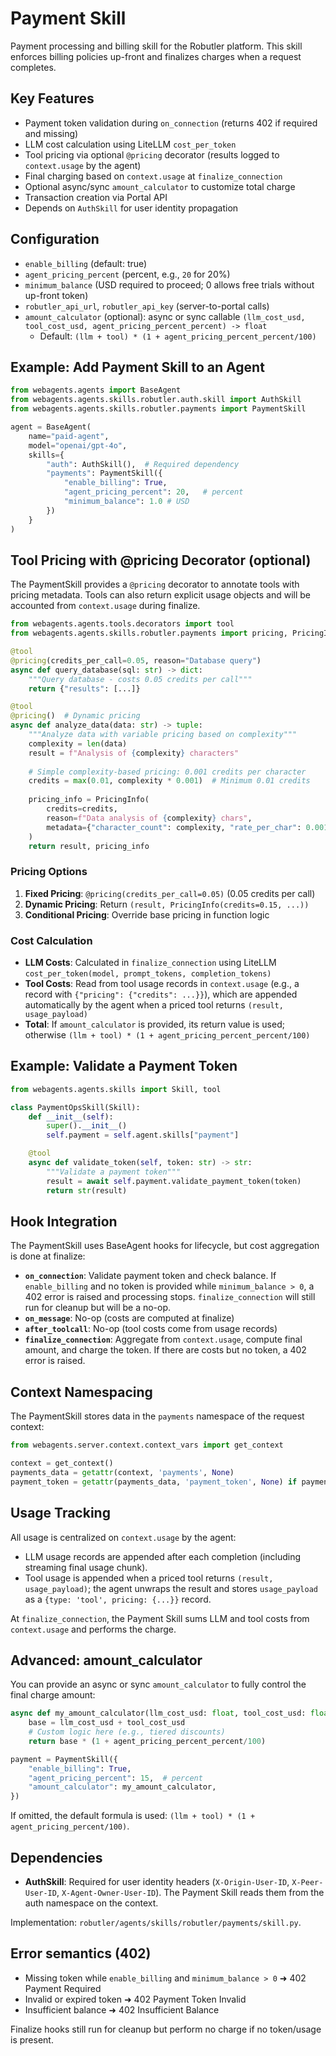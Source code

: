 # Payment Skill

Payment processing and billing skill for the Robutler platform. This skill enforces billing policies up-front and finalizes charges when a request completes.

## Key Features
- Payment token validation during `on_connection` (returns 402 if required and missing)
- LLM cost calculation using LiteLLM `cost_per_token`
- Tool pricing via optional `@pricing` decorator (results logged to `context.usage` by the agent)
- Final charging based on `context.usage` at `finalize_connection`
- Optional async/sync `amount_calculator` to customize total charge
- Transaction creation via Portal API
- Depends on `AuthSkill` for user identity propagation

## Configuration
- `enable_billing` (default: true)
- `agent_pricing_percent` (percent, e.g., `20` for 20%)
- `minimum_balance` (USD required to proceed; 0 allows free trials without up-front token)
- `robutler_api_url`, `robutler_api_key` (server-to-portal calls)
- `amount_calculator` (optional): async or sync callable `(llm_cost_usd, tool_cost_usd, agent_pricing_percent_percent) -> float`
  - Default: `(llm + tool) * (1 + agent_pricing_percent_percent/100)`

## Example: Add Payment Skill to an Agent
```python
from webagents.agents import BaseAgent
from webagents.agents.skills.robutler.auth.skill import AuthSkill
from webagents.agents.skills.robutler.payments import PaymentSkill

agent = BaseAgent(
    name="paid-agent",
    model="openai/gpt-4o",
    skills={
        "auth": AuthSkill(),  # Required dependency
        "payments": PaymentSkill({
            "enable_billing": True,
            "agent_pricing_percent": 20,   # percent
            "minimum_balance": 1.0 # USD
        })
    }
)
```

## Tool Pricing with @pricing Decorator (optional)

The PaymentSkill provides a `@pricing` decorator to annotate tools with pricing metadata. Tools can also return
explicit usage objects and will be accounted from `context.usage` during finalize.

```python
from webagents.agents.tools.decorators import tool
from webagents.agents.skills.robutler.payments import pricing, PricingInfo

@tool
@pricing(credits_per_call=0.05, reason="Database query")
async def query_database(sql: str) -> dict:
    """Query database - costs 0.05 credits per call"""
    return {"results": [...]}

@tool  
@pricing()  # Dynamic pricing
async def analyze_data(data: str) -> tuple:
    """Analyze data with variable pricing based on complexity"""
    complexity = len(data)
    result = f"Analysis of {complexity} characters"
    
    # Simple complexity-based pricing: 0.001 credits per character
    credits = max(0.01, complexity * 0.001)  # Minimum 0.01 credits
    
    pricing_info = PricingInfo(
        credits=credits,
        reason=f"Data analysis of {complexity} chars",
        metadata={"character_count": complexity, "rate_per_char": 0.001}
    )
    return result, pricing_info
```

### Pricing Options

1. **Fixed Pricing**: `@pricing(credits_per_call=0.05)` (0.05 credits per call)
2. **Dynamic Pricing**: Return `(result, PricingInfo(credits=0.15, ...))`
3. **Conditional Pricing**: Override base pricing in function logic

### Cost Calculation

- **LLM Costs**: Calculated in `finalize_connection` using LiteLLM `cost_per_token(model, prompt_tokens, completion_tokens)`
- **Tool Costs**: Read from tool usage records in `context.usage` (e.g., a record with `{"pricing": {"credits": ...}}`), which are appended automatically by the agent when a priced tool returns `(result, usage_payload)`
- **Total**: If `amount_calculator` is provided, its return value is used; otherwise `(llm + tool) * (1 + agent_pricing_percent_percent/100)`

## Example: Validate a Payment Token
```python
from webagents.agents.skills import Skill, tool

class PaymentOpsSkill(Skill):
    def __init__(self):
        super().__init__()
        self.payment = self.agent.skills["payment"]

    @tool
    async def validate_token(self, token: str) -> str:
        """Validate a payment token"""
        result = await self.payment.validate_payment_token(token)
        return str(result)
```

## Hook Integration

The PaymentSkill uses BaseAgent hooks for lifecycle, but cost aggregation is done at finalize:

- **`on_connection`**: Validate payment token and check balance. If `enable_billing` and no token is provided while `minimum_balance > 0`, a 402 error is raised and processing stops. `finalize_connection` will still run for cleanup but will be a no-op.
- **`on_message`**: No-op (costs are computed at finalize)
- **`after_toolcall`**: No-op (tool costs come from usage records)
- **`finalize_connection`**: Aggregate from `context.usage`, compute final amount, and charge the token. If there are costs but no token, a 402 error is raised.

## Context Namespacing

The PaymentSkill stores data in the `payments` namespace of the request context:

```python
from webagents.server.context.context_vars import get_context

context = get_context()
payments_data = getattr(context, 'payments', None)
payment_token = getattr(payments_data, 'payment_token', None) if payments_data else None
```

## Usage Tracking

All usage is centralized on `context.usage` by the agent:

- LLM usage records are appended after each completion (including streaming final usage chunk).
- Tool usage is appended when a priced tool returns `(result, usage_payload)`; the agent unwraps the result and stores `usage_payload` as a `{type: 'tool', pricing: {...}}` record.

At `finalize_connection`, the Payment Skill sums LLM and tool costs from `context.usage` and performs the charge.

## Advanced: amount_calculator

You can provide an async or sync `amount_calculator` to fully control the final charge amount:

```python
async def my_amount_calculator(llm_cost_usd: float, tool_cost_usd: float, agent_pricing_percent_percent: float) -> float:
    base = llm_cost_usd + tool_cost_usd
    # Custom logic here (e.g., tiered discounts)
    return base * (1 + agent_pricing_percent_percent/100)

payment = PaymentSkill({
    "enable_billing": True,
    "agent_pricing_percent": 15,  # percent
    "amount_calculator": my_amount_calculator,
})
```

If omitted, the default formula is used: `(llm + tool) * (1 + agent_pricing_percent/100)`.

## Dependencies

- **AuthSkill**: Required for user identity headers (`X-Origin-User-ID`, `X-Peer-User-ID`, `X-Agent-Owner-User-ID`). The Payment Skill reads them from the auth namespace on the context.

Implementation: `robutler/agents/skills/robutler/payments/skill.py`.

## Error semantics (402)

- Missing token while `enable_billing` and `minimum_balance > 0` ➜ 402 Payment Required
- Invalid or expired token ➜ 402 Payment Token Invalid
- Insufficient balance ➜ 402 Insufficient Balance

Finalize hooks still run for cleanup but perform no charge if no token/usage is present.